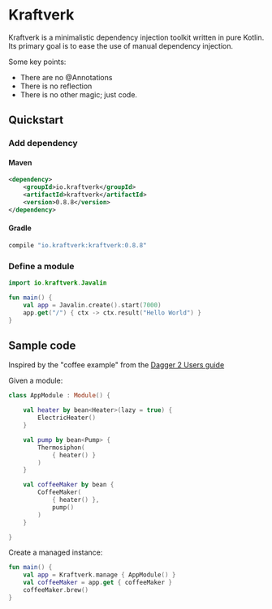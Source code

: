 # Kraftverk

Kraftverk is a minimalistic dependency injection toolkit written in pure Kotlin. Its primary
goal is to ease the use of manual dependency injection.

Some key points:
* There are no @Annotations
* There is no reflection
* There is no other magic; just code.

## Quickstart

### Add dependency

#### Maven

```xml
<dependency>
    <groupId>io.kraftverk</groupId>
    <artifactId>kraftverk</artifactId>
    <version>0.8.8</version>
</dependency>
```

#### Gradle

```groovy
compile "io.kraftverk:kraftverk:0.8.8"
```

### Define a module
```kotlin
import io.kraftverk.Javalin

fun main() {
    val app = Javalin.create().start(7000)
    app.get("/") { ctx -> ctx.result("Hello World") }
}
```

Sample code
---------
Inspired by the "coffee example" from the [Dagger 2 Users guide](https://dagger.dev/users-guide.html)

Given a module:
```kotlin
class AppModule : Module() {

    val heater by bean<Heater>(lazy = true) {
        ElectricHeater()
    }

    val pump by bean<Pump> {
        Thermosiphon(
            { heater() }
        )
    }

    val coffeeMaker by bean {
        CoffeeMaker(
            { heater() },
            pump()
        )
    }

}
```
Create a managed instance:
```kotlin
fun main() {
    val app = Kraftverk.manage { AppModule() }
    val coffeeMaker = app.get { coffeeMaker }
    coffeeMaker.brew()
}
```



